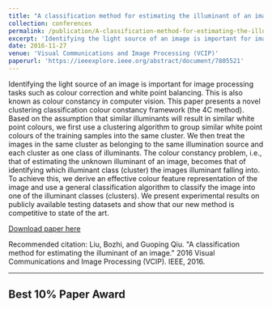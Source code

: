 ```yaml
---
title: "A classification method for estimating the illuminant of an image"
collection: conferences
permalink: /publication/A-classification-method-for-estimating-the-illuminant-of-an-image
excerpt: 'Identifying the light source of an image is important for image processing tasks such as colour correction and white point balancing. This is also known as colour constancy in computer vision. This paper presents a novel clustering classification colour constancy framework (the 4C method). Based on the assumption that similar illuminants will result in similar white point colours, we first use a clustering algorithm to group similar white point colours of the training samples into the same cluster. We then treat the images in the same cluster as belonging to the same illumination source and each cluster as one class of illuminants. The colour constancy problem, i.e., that of estimating the unknown illuminant of an image, becomes that of identifying which illuminant class (cluster) the images illuminant falling into. To achieve this, we derive an effective colour feature representation of the image and use a general classification algorithm to classify the image into one of the illuminant classes (clusters). We present experimental results on publicly available testing datasets and show that our new method is competitive to state of the art.'
date: 2016-11-27
venue: 'Visual Communications and Image Processing (VCIP)'
paperurl: 'https://ieeexplore.ieee.org/abstract/document/7805521'
---
```

Identifying the light source of an image is important for image processing tasks such as colour correction and white point balancing. This is also known as colour constancy in computer vision. This paper presents a novel clustering classification colour constancy framework (the 4C method). Based on the assumption that similar illuminants will result in similar white point colours, we first use a clustering algorithm to group similar white point colours of the training samples into the same cluster. We then treat the images in the same cluster as belonging to the same illumination source and each cluster as one class of illuminants. The colour constancy problem, i.e., that of estimating the unknown illuminant of an image, becomes that of identifying which illuminant class (cluster) the images illuminant falling into. To achieve this, we derive an effective colour feature representation of the image and use a general classification algorithm to classify the image into one of the illuminant classes (clusters). We present experimental results on publicly available testing datasets and show that our new method is competitive to state of the art.

[Download paper here](https://ieeexplore.ieee.org/abstract/document/7805521)

Recommended citation: Liu, Bozhi, and Guoping Qiu. "A classification method for estimating the illuminant of an image." 2016 Visual Communications and Image Processing (VCIP). IEEE, 2016.

---
Best 10% Paper Award
---
